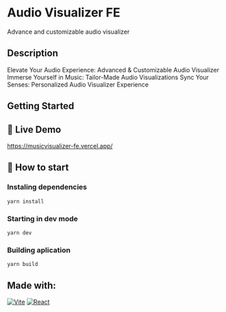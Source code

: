 # Audio Visualizer FE

Advance and customizable audio visualizer

## Description

Elevate Your Audio Experience: Advanced & Customizable Audio Visualizer
Immerse Yourself in Music: Tailor-Made Audio Visualizations
Sync Your Senses: Personalized Audio Visualizer Experience

## Getting Started

## :wave: Live Demo

https://musicvisualizer-fe.vercel.app/

## :rocket: How to start

### Instaling dependencies

```
yarn install
```

### Starting in dev mode

```
yarn dev
```

### Building aplication

```
yarn build
```

## Made with:

<a href='https://vitejs.dev/' target="_blank"><img alt='Vite' src='https://img.shields.io/badge/VITE-100000?style=for-the-badge&logo=Vite&logoColor=FFEE00&labelColor=FF0099&color=black'/></a>
<a href='https://vitejs.dev/' target="_blank"><img alt='React' src='https://img.shields.io/badge/React-100000?style=for-the-badge&logo=React&logoColor=00F7F7&labelColor=000000&color=00AAE7'/></a>
